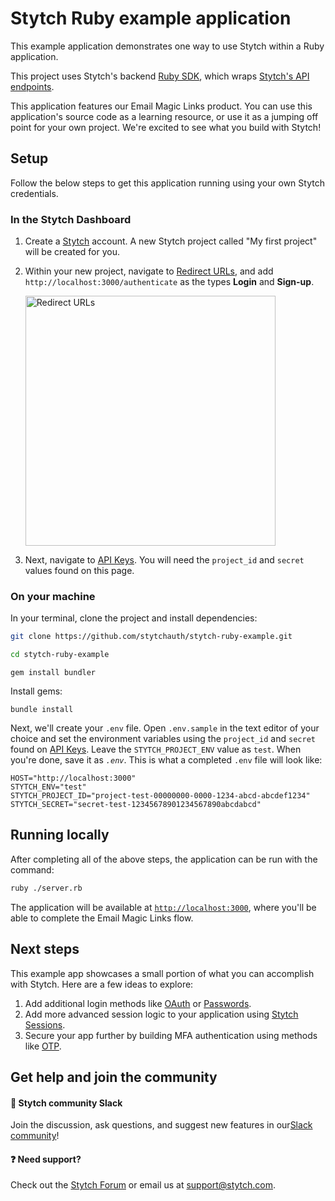 # Stytch Ruby example application

This example application demonstrates one way to use Stytch within a Ruby application.

This project uses Stytch's backend [Ruby SDK](https://github.com/stytchauth/stytch-ruby), which wraps [Stytch's API endpoints](https://stytch.com/docs/api).

This application features our Email Magic Links product. You can use this application's source code as a learning resource, or use it as a jumping off point for your own project. We're excited to see what you build with Stytch!

## Setup

Follow the below steps to get this application running using your own Stytch credentials.

### In the Stytch Dashboard

1. Create a [Stytch](https://stytch.com/) account. A new Stytch project called "My first project" will be created for you.

2. Within your new project, navigate to [Redirect URLs](https://stytch.com/dashboard/redirect-urls), and add `http://localhost:3000/authenticate` as the types **Login** and **Sign-up**.
   
   <img width="400" alt="Redirect URLs" src="https://user-images.githubusercontent.com/100632220/217983021-d8bf6fff-6a68-4e94-bffd-d062e69c8817.png">

3. Next, navigate to [API Keys](https://stytch.com/dashboard/api-keys). You will need the `project_id` and `secret` values found on this page.

### On your machine

In your terminal, clone the project and install dependencies:

```bash
git clone https://github.com/stytchauth/stytch-ruby-example.git
```
```bash
cd stytch-ruby-example
```
``` If you haven't yet installed bundler:
gem install bundler
```
Install gems:
```
bundle install
```

Next, we'll create your `.env` file. Open `.env.sample` in the text editor of your choice and set the environment variables using the `project_id` and `secret` found on [API Keys](https://stytch.com/dashboard/api-keys). Leave the `STYTCH_PROJECT_ENV` value as `test`. When you're done, save it as *`.env`*. This is what a completed `.env` file will look like:

```
HOST="http://localhost:3000"
STYTCH_ENV="test"
STYTCH_PROJECT_ID="project-test-00000000-0000-1234-abcd-abcdef1234"
STYTCH_SECRET="secret-test-12345678901234567890abcdabcd"
```

## Running locally

After completing all of the above steps, the application can be run with the command:

```bash
ruby ./server.rb
```

The application will be available at [`http://localhost:3000`](http://localhost:3000), where you'll be able to complete the Email Magic Links flow.

## Next steps

This example app showcases a small portion of what you can accomplish with Stytch. Here are a few ideas to explore:

1. Add additional login methods like [OAuth](https://stytch.com/docs/api/oauth-google-start) or [Passwords](https://stytch.com/docs/api/password-create).
2. Add more advanced session logic to your application using [Stytch Sessions](https://stytch.com/docs/api/session-auth).
3. Secure your app further by building MFA authentication using methods like [OTP](https://stytch.com/docs/api/send-otp-by-sms).

## Get help and join the community

#### :speech_balloon: Stytch community Slack

Join the discussion, ask questions, and suggest new features in our ​[Slack community](https://stytch.slack.com/join/shared_invite/zt-2f0fi1ruu-ub~HGouWRmPARM1MTwPESA)!

#### :question: Need support?

Check out the [Stytch Forum](https://forum.stytch.com/) or email us at [support@stytch.com](mailto:support@stytch.com).
